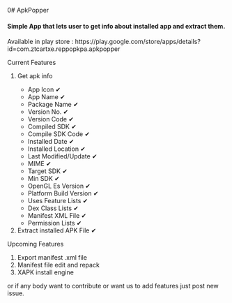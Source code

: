 0# ApkPopper
<h4>Simple App that lets user to get info about installed app and extract them.</h4>

<p>Available in play store : https://play.google.com/store/apps/details?id=com.ztcartxe.reppopkpa.apkpopper</p>

<p>Current Features</p>
<ol>
	<li>Get apk info</li>
		<ul>
			<li>App Icon &#10004;</li>
			<li>App Name &#10004;</li>
			<li>Package Name &#10004;</li>
			<li>Version No. &#10004;</li>
			<li>Version Code &#10004;</li>
			<li>Compiled SDK &#10004;</li>
			<li>Compile SDK Code &#10004;</li>
			<li>Installed Date &#10004;</li>
			<li>Installed Location &#10004;</li>
			<li>Last Modified/Update &#10004;</li>
			<li>MIME &#10004;</li>
			<li>Target SDK &#10004;</li>
			<li>Min SDK &#10004;</li>
			<li>OpenGL Es Version &#10004;</li>
			<li>Platform Build Version &#10004;</li>
			<li>Uses Feature Lists &#10004;</li>
			<li>Dex Class Lists &#10004;</li>
			<li>Manifest XML File &#10004;</li>
			<li>Permission Lists &#10004;</li>
		</ul>
	<li>Extract installed APK File &#10004;</li>
</ol>

<p>Upcoming Features</p>
<ol>
	<li>Export manifest .xml file</li>
	<li>Manifest file edit and repack</li>
	<li>XAPK install engine</li>
</ol>
	
<p>or if any body want to contribute or want us to add features just post new issue.</p>